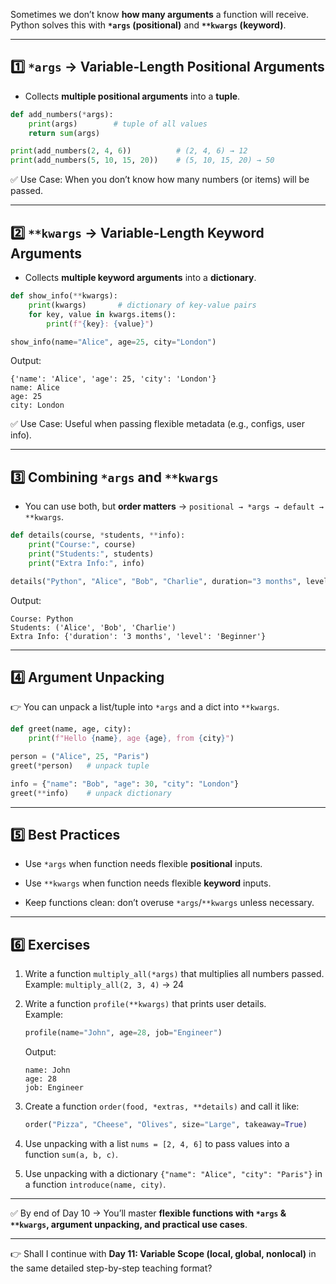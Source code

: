 Sometimes we don’t know **how many arguments** a function will receive.  
Python solves this with **`*args` (positional)** and **`**kwargs` (keyword)**.

---

## 1️⃣ `*args` → Variable-Length Positional Arguments

- Collects **multiple positional arguments** into a **tuple**.
    

```python
def add_numbers(*args):
    print(args)        # tuple of all values
    return sum(args)

print(add_numbers(2, 4, 6))          # (2, 4, 6) → 12
print(add_numbers(5, 10, 15, 20))    # (5, 10, 15, 20) → 50
```

✅ Use Case: When you don’t know how many numbers (or items) will be passed.

---

## 2️⃣ `**kwargs` → Variable-Length Keyword Arguments

- Collects **multiple keyword arguments** into a **dictionary**.
    

```python
def show_info(**kwargs):
    print(kwargs)       # dictionary of key-value pairs
    for key, value in kwargs.items():
        print(f"{key}: {value}")

show_info(name="Alice", age=25, city="London")
```

Output:

```
{'name': 'Alice', 'age': 25, 'city': 'London'}
name: Alice
age: 25
city: London
```

✅ Use Case: Useful when passing flexible metadata (e.g., configs, user info).

---

## 3️⃣ Combining `*args` and `**kwargs`

- You can use both, but **order matters** → `positional → *args → default → **kwargs`.
    

```python
def details(course, *students, **info):
    print("Course:", course)
    print("Students:", students)
    print("Extra Info:", info)

details("Python", "Alice", "Bob", "Charlie", duration="3 months", level="Beginner")
```

Output:

```
Course: Python
Students: ('Alice', 'Bob', 'Charlie')
Extra Info: {'duration': '3 months', 'level': 'Beginner'}
```

---

## 4️⃣ Argument Unpacking

👉 You can unpack a list/tuple into `*args` and a dict into `**kwargs`.

```python
def greet(name, age, city):
    print(f"Hello {name}, age {age}, from {city}")

person = ("Alice", 25, "Paris")
greet(*person)   # unpack tuple

info = {"name": "Bob", "age": 30, "city": "London"}
greet(**info)    # unpack dictionary
```

---

## 5️⃣ Best Practices

- Use `*args` when function needs flexible **positional** inputs.
    
- Use `**kwargs` when function needs flexible **keyword** inputs.
    
- Keep functions clean: don’t overuse `*args`/`**kwargs` unless necessary.
    

---

## 6️⃣ Exercises

1. Write a function `multiply_all(*args)` that multiplies all numbers passed.  
    Example: `multiply_all(2, 3, 4)` → 24
    
2. Write a function `profile(**kwargs)` that prints user details.  
    Example:
    
    ```python
    profile(name="John", age=28, job="Engineer")
    ```
    
    Output:
    
    ```
    name: John
    age: 28
    job: Engineer
    ```
    
3. Create a function `order(food, *extras, **details)` and call it like:
    
    ```python
    order("Pizza", "Cheese", "Olives", size="Large", takeaway=True)
    ```
    
4. Use unpacking with a list `nums = [2, 4, 6]` to pass values into a function `sum(a, b, c)`.
    
5. Use unpacking with a dictionary `{"name": "Alice", "city": "Paris"}` in a function `introduce(name, city)`.
    

---

✅ By end of Day 10 → You’ll master **flexible functions with `*args` & `**kwargs`, argument unpacking, and practical use cases**.

---

👉 Shall I continue with **Day 11: Variable Scope (local, global, nonlocal)** in the same detailed step-by-step teaching format?